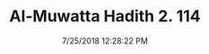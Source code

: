 ---
title        : "Al-Muwatta Hadith 2. 114"
date         : 7/25/2018 12:28:22 PM
draft        : false
type         : "hadith"
layout       : "hadith"
BookCode     : "AMH"
VolumeNumber : "2"
HadithNumber : "114"
categories  :  ["Purity - Urinating Standing and Otherwise"]
---